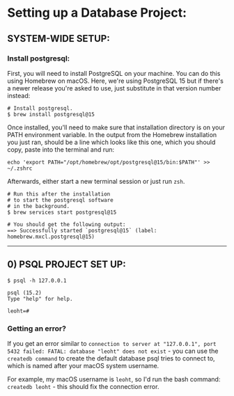 # Setting up a Database Project:

## SYSTEM-WIDE SETUP:

### Install postgresql:
First, you will need to install PostgreSQL on your machine. You can do this using Homebrew on macOS. Here, we're using PostgreSQL 15 but if there's a newer release you're asked to use, just substitute in that version number instead:

```
# Install postgresql.
$ brew install postgresql@15
```
Once installed, you'll need to make sure that installation directory is on your PATH environment variable. In the output from the Homebrew installation you just ran, should be a line which looks like this one, which you should copy, paste into the terminal and run:

```
echo 'export PATH="/opt/homebrew/opt/postgresql@15/bin:$PATH"' >> ~/.zshrc
```

Afterwards, either start a new terminal session or just run `zsh`.

```
# Run this after the installation
# to start the postgresql software
# in the background.
$ brew services start postgresql@15

# You should get the following output:
==> Successfully started `postgresql@15` (label: homebrew.mxcl.postgresql@15)
```

<hr>


## 0) PSQL PROJECT SET UP:

```
$ psql -h 127.0.0.1

psql (15.2)
Type "help" for help.

leoht=# 
```

### Getting an error?

If you get an error similar to `connection to server at "127.0.0.1", port 5432 failed: FATAL: database "leoht" does not exist` - you can use the `createdb command` to create the default database psql tries to connect to, which is named after your macOS system username.

For example, my macOS username is `leoht`, so I'd run the bash command: `createdb leoht` - this should fix the connection error.
